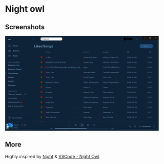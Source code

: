 # Night owl

## Screenshots

![Night Owl](./screenshot.png)

## More

Highly inspired by [Night](https://github.com/morpheusthewhite/spicetify-themes/tree/master/Night) & [VSCode - Night Owl](https://marketplace.visualstudio.com/items?itemName=sdras.night-owl).